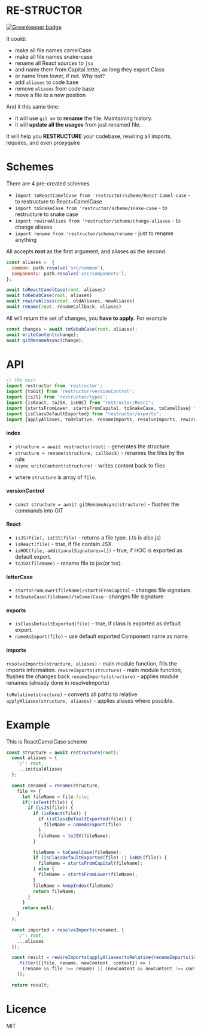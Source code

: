 RE-STRUCTOR
=====

[![Greenkeeper badge](https://badges.greenkeeper.io/theKashey/restructor.svg)](https://greenkeeper.io/)

It could:
 - make all file names camelCase
 - make all file names snake-case 
 - rename all React sources to `jsx`
 - and name them from Capital letter, as long they export Class
 - or name from lower, if not. Why not?
 - add `aliases` to code base
 - remove `aliases` from code base
 - move a file to a new position
 
And it this same time:
 - it will use `git mv` to __rename__ the file. Maintaining history.
 - it will __update all the usages__ from just renamed file.
 
It will help you __RESTRUCTURE__ your codebase, rewiring all imports, requires, and even proxyquire

# Schemes
There are 4 pre-created schemes
 - `import toReactCamelCase from 'restructor/scheme/React-Camel-case` - to restructure to React+CamelCase
 - `import toSnakeCase from 'restructor/scheme/snake-case` - to restructure to snake case
 - `import rewireAlises from 'restructor/scheme/change-aliases` - to change aliases
 - `import rename from 'restructor/scheme/rename` - just to rename anything

All accepts __root__ as the first argument, and aliases as the second.
```js
const aliases =  {
  common: path.resolve('src/common'),
  components: path.resolve('src/components'),  
};

await toReactCamelCase(root, aliases)
await toKebabCase(root, aliases)
await rewireAlises(root, oldAliases, newAliases)
await rename(root, renameCallback, aliases)
```

All will return the set of changes, you __have to apply__. For example
```js
const changes = await toKebabCase(root, aliases);
await writeContent(change);
await gitRenameAsync(change);
```

# API 
```js
// the main
import restructor from 'restructor';
import {toGit} from 'restructor/versionControl';
import {isJS} from 'restructor/types';
import {isReact, toJSX, isHOC} from "restructor/React";
import {startsFromLower, startsFromCapital, toSnakeCase, toCamelCase} from "restructor/letterCase";
import {isClassDefaultExported} from "restructor/exports";
import {applyAliases, toRelative, renameImports, resolveImports, rewireImports} from 'restructor/imports'
```
#### index
- `structure = await restructor(root)` - generates the structure
- `structure = rename(structure, callback)` - renames the files by the rule
- `async writeContent(structure)` - writes content back to files
* where `structure` is array of `file`.
#### versionControl
- `const structure = await gitRenameAsync(structure)` - flushes the commands into GIT
#### React
- `isJS(file), isCSS(file)` - returns a file type. (.ts is also js)
- `isReact(file)` - true, if file contain JSX.
- `isHOC(file, additionalSignatures=[])` - true, if HOC is exported as default export.
- `toJSX(fileName)` - rename file to jsx(or tsx).
#### letterCase
- `startsFromLower(fileName)/startsFromCapital` - changes file signature. 
- `toSnakeCase(fileName)/toCamelCase` - changes file signature.
#### exports
- `isClassDefaultExported(file)` - true, if class is exported as default export.
- `nameAsExport(file)` - use default exported Component name as name.
#### imports
`resolveImports(structure, aliases)` - main module function, fills the imports information.
`rewireImports(structure)` - main module function, flushes the changes back
`renameImports(structure)` - applies module renames (already done in resolveImports)

`toRelative(structure)` - converts all paths to relative
`applyAliases(structure, aliases)` - applies aliases where possible.

 
# Example

This is ReactCamelCase scheme
```js
const structure = await restructure(root);
  const aliases = {
    '/': root,
    ...initialAliases
  };

  const renamed = rename(structure,
    file => {
      let fileName = file.file;
      if(!isTest(file)) {
        if (isJS(file)) {
          if (isReact(file)) {
            if (isClassDefaultExported(file)) {
              fileName = nameAsExport(file)
            }
            fileName = toJSX(fileName);
          }

          fileName = toCamelCase(fileName);
          if (isClassDefaultExported(file) || isHOC(file)) {
            fileName = startsFromCapital(fileName);
          } else {
            fileName = startsFromLower(fileName);
          }
          fileName = keepIndex(fileName)
          return fileName;
        }
      }
      return null;
    }
  );

  const imported = resolveImports(renamed, {
    '/': root,
    ...aliases
  });

  const result = rewireImports(applyAliases(toRelative(renameImports(imported)), aliases, true))
    .filter(({file, rename, newContent, context}) => (
      (rename && file !== rename) || (newContent && newContent !== context)
    ));

  return result;
```

# Licence
MIT